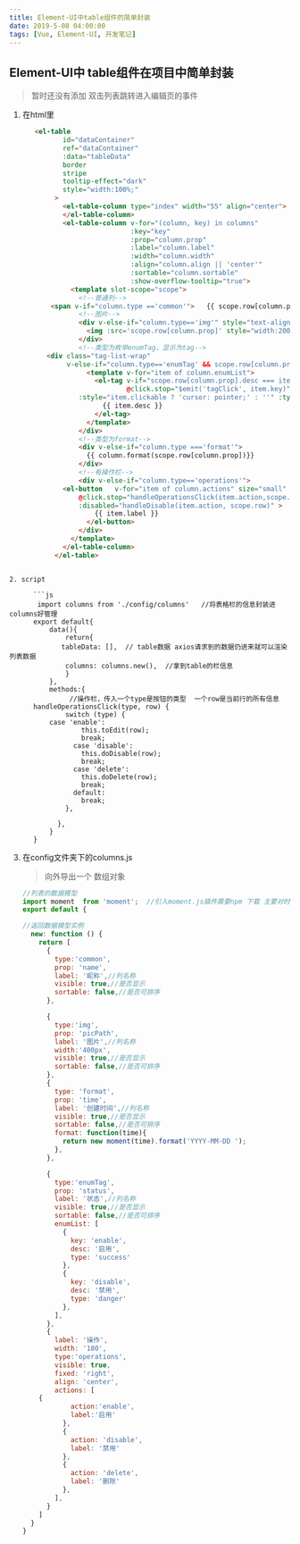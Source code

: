 ```yaml
---
title: Element-UI中table组件的简单封装
date: 2019-5-08 04:00:00
tags: [Vue, Element-UI, 开发笔记]
---
```


## Element-UI中 table组件在项目中简单封装

> 暂时还没有添加 双击列表跳转进入编辑页的事件

1. 在html里

   ``` html
      <el-table
             id="dataContainer"
             ref="dataContainer"
             :data="tableData"
             border
             stripe
             tooltip-effect="dark"
             style="width:100%;"
           >
             <el-table-column type="index" width="55" align="center">
             </el-table-column>
             <el-table-column v-for="(column, key) in columns"
                              :key="key"
                              :prop="column.prop"
                              :label="column.label"
                              :width="column.width"
                              :align="column.align || 'center'"
                              :sortable="column.sortable"
                              :show-overflow-tooltip="true">
               <template slot-scope="scope">
                 <!--普通列-->
          <span v-if="column.type =='common'">   {{ scope.row[column.prop] }}  </span>
                 <!--图片-->
                 <div v-else-if="column.type=='img'" style="text-align:center">
                   <img :src='scope.row[column.prop]' style="width:200px; height:100px;">
                 </div>
                 <!--类型为枚举enumTag，显示为tag-->
         <div class="tag-list-wrap"
              v-else-if="column.type=='enumTag' && scope.row[column.prop]">
                   <template v-for="item of column.enumList">
                     <el-tag v-if="scope.row[column.prop].desc === item.desc"
                             @click.stop="$emit('tagClick', item.key)"
                 :style="item.clickable ? 'cursor: pointer;' : ''" :type="item.type">
                       {{ item.desc }}
                     </el-tag>
                   </template>
                 </div>
                 <!--类型为format-->
                 <div v-else-if="column.type ==='format'">
                   {{ column.format(scope.row[column.prop])}}
                 </div>
                 <!--有操作栏-->
                 <div v-else-if="column.type=='operations'">
             <el-button   v-for="item of column.actions" size="small"             
                 @click.stop="handleOperationsClick(item.action,scope.row)" type="text"
                 :disabled="handleDisable(item.action, scope.row)" >
                     {{ item.label }}
                   </el-button>
                 </div>
               </template>
             </el-table-column>
           </el-table>
   ```
```
   
2. script
   
      ```js
       import columns from './config/columns'   //将表格栏的信息封装进columns好管理
      export default{
          data(){
              return{
             tableData: [],  // table数据 axios请求到的数据仍进来就可以渲染列表数据
              columns: columns.new(),  //拿到table的栏信息
              }
          },
          methods:{
               //操作栏，传入一个type是按钮的类型  一个row是当前行的所有信息
      handleOperationsClick(type, row) {
              switch (type) {
          case 'enable':
                  this.toEdit(row);
                  break;
                case 'disable':
                  this.doDisable(row);
                  break;
                case 'delete':
                  this.doDelete(row);
                  break;
                default:
                  break;
              },
                  
            },
          }
      }
```

   3. 在config文件夹下的columns.js
   
      >   向外导出一个 数组对象
   
         ```js
         //列表的数据模型
         import moment  from 'moment';  //引入moment.js插件需要npm 下载 主要对时间格式化
         export default {
         
         //返回数据模型实例
           new: function () {
             return [
               {
                 type:'common',
                 prop: 'name',
                 label: '昵称',//列名称
                 visible: true,//是否显示
                 sortable: false,//是否可排序
               },
         
               {
                 type:'img',
                 prop: 'picPath',
                 label: '图片',//列名称
                 width:'400px',
                 visible: true,//是否显示
                 sortable: false,//是否可排序
               },
               {
                 type: 'format',
                 prop: 'time',
                 label: '创建时间',//列名称
                 visible: true,//是否显示
                 sortable: false,//是否可排序
                 format: function(time){
                   return new moment(time).format('YYYY-MM-DD ');
                 },
               },
         
               {
                 type:'enumTag',
                 prop: 'status',
                 label: '状态',//列名称
                 visible: true,//是否显示
                 sortable: false,//是否可排序
                 enumList: [
                   {
                     key: 'enable',
                     desc: '启用',
                     type: 'success'
                   },
                   {
                     key: 'disable',
                     desc: '禁用',
                     type: 'danger'
                   },
                 ],
               },
               {
                 label: '操作',
                 width: '180',
                 type:'operations',
                 visible: true,
                 fixed: 'right',
                 align: 'center',
                 actions: [
             {
                     action:'enable',
                     label:'启用'
                   },
                   {
                     action: 'disable',
                     label: '禁用'
                   },
                   {
                     action: 'delete',
                     label: '删除'
                   },
                 ],
               }
             ]
           }
         }
         
         
         
         ```

